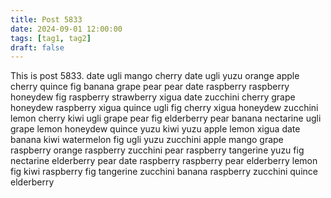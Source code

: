 ```yaml
---
title: Post 5833
date: 2024-09-01 12:00:00
tags: [tag1, tag2]
draft: false
---
```

This is post 5833.
date
ugli
mango
cherry
date
ugli
yuzu
orange
apple
cherry
quince
fig
banana
grape
pear
pear
date
raspberry
raspberry
honeydew
fig
raspberry
strawberry
xigua
date
zucchini
cherry
grape
honeydew
raspberry
xigua
quince
ugli
fig
cherry
xigua
honeydew
zucchini
lemon
cherry
kiwi
ugli
grape
pear
fig
elderberry
pear
banana
nectarine
ugli
grape
lemon
honeydew
quince
yuzu
kiwi
yuzu
apple
lemon
xigua
date
banana
kiwi
watermelon
fig
ugli
yuzu
zucchini
apple
mango
grape
raspberry
orange
raspberry
zucchini
pear
raspberry
tangerine
yuzu
fig
nectarine
elderberry
pear
date
raspberry
raspberry
pear
elderberry
lemon
fig
kiwi
raspberry
fig
tangerine
zucchini
banana
raspberry
zucchini
quince
elderberry
